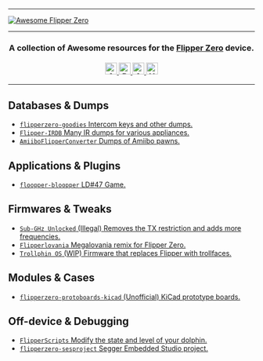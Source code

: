 <hr>
<a href="https://github.com/djsime1/awesome-flipperzero">
  <img src="https://user-images.githubusercontent.com/8518150/158225844-8aa3aff4-145f-49e6-bf7c-f2c5e6e88d69.png" align="center" alt="Awesome Flipper Zero" title="Awesome Flipper Zero">
</a>
<hr>
<h3 align="center">
  A collection of Awesome resources for the <a href="https://flipperzero.one">Flipper Zero</a> device.<br><br>
  <a href="#">
    <img src="https://awesome.re/badge.svg" alt="Awesome" height=24>
    <img src="https://img.shields.io/badge/Powered%20by-Dolphins-blue" alt="Powered by dolphins" height=24>
    <img src="https://img.shields.io/badge/Approved%20by-Lurat-brightgreen" alt="Approved by Lurat" height=24 title="Lurat is my Flipper">
    <img src="https://img.shields.io/badge/Hack-The%20Planet-orange" alt="Hack the planet" height=24>
  </a>
</h3>
<hr>

## Databases & Dumps
- [`flipperzero-goodies` Intercom keys and other dumps.](https://github.com/wetox-team/flipperzero-goodies)
- [`Flipper-IRDB` Many IR dumps for various appliances.](https://github.com/Lucaslhm/Flipper-IRDB)
- [`AmiiboFlipperConverter` Dumps of Amiibo pawns.](https://github.com/Lucaslhm/AmiiboFlipperConverter/tree/377a55ab84040ff1054bb5985c4c40574b6bae3b)

## Applications & Plugins
- [`floopper-bloopper` LD#47 Game.](https://github.com/glitchcore/floopper-bloopper)

## Firmwares & Tweaks
- [`Sub-GHz Unlocked` (Illegal) Removes the TX restriction and adds more frequencies.](https://github.com/MuddledBox/flipperzero-firmware/tree/allow_tx_more_freqs)
- [`Flipperlovania` Megalovania remix for Flipper Zero.](https://github.com/simsnet/flipperzero-firmware/tree/flipperlovania-custom-music)
- [`Trollphin OS` (WIP) Firmware that replaces Flipper with trollfaces.](https://github.com/simsnet/flipperzero-firmware/tree/trollphin-os)

## Modules & Cases
- [`flipperzero-protoboards-kicad` (Unofficial) KiCad prototype boards.](https://github.com/lomalkin/flipperzero-protoboards-kicad)

## Off-device & Debugging
- [`FlipperScripts` Modify the state and level of your dolphin.](https://github.com/DroomOne/FlipperScripts)
- [`flipperzero-sesproject` Segger Embedded Studio project.](https://github.com/hedger/flipperzero-sesproject)
